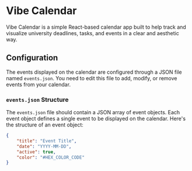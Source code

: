 # Vibe Calendar

Vibe Calendar is a simple React-based calendar app built to help track and visualize university deadlines, tasks, and events in a clear and aesthetic way.

## Configuration

The events displayed on the calendar are configured through a JSON file named `events.json`. You need to edit this file to add, modify, or remove events from your calendar.

### `events.json` Structure

The `events.json` file should contain a JSON array of event objects. Each event object defines a single event to be displayed on the calendar. Here's the structure of an event object:

```json
{
    "title": "Event Title",
    "date": "YYYY-MM-DD",
    "active": true,
    "color": "#HEX_COLOR_CODE"
}
```